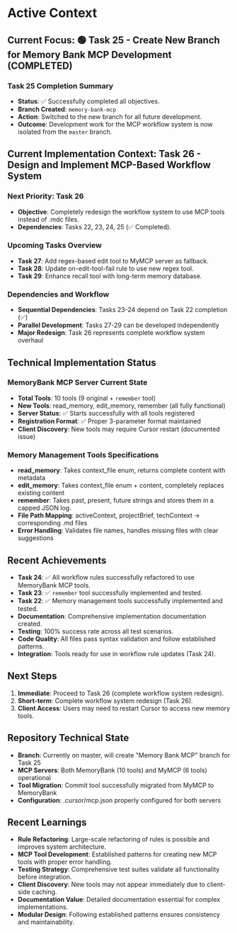 # Active Context

## Current Focus: 🟢 Task 25 - Create New Branch for Memory Bank MCP Development (COMPLETED)

### Task 25 Completion Summary
- **Status**: ✅ Successfully completed all objectives.
- **Branch Created**: `memory-bank-mcp`
- **Action**: Switched to the new branch for all future development.
- **Outcome**: Development work for the MCP workflow system is now isolated from the `master` branch.

## Current Implementation Context: Task 26 - Design and Implement MCP-Based Workflow System

### Next Priority: Task 26
- **Objective**: Completely redesign the workflow system to use MCP tools instead of .mdc files.
- **Dependencies**: Tasks 22, 23, 24, 25 (✅ Completed).

### Upcoming Tasks Overview
- **Task 27**: Add regex-based edit tool to MyMCP server as fallback.
- **Task 28**: Update on-edit-tool-fail rule to use new regex tool.
- **Task 29**: Enhance recall tool with long-term memory database.

### Dependencies and Workflow
- **Sequential Dependencies**: Tasks 23-24 depend on Task 22 completion (✅)
- **Parallel Development**: Tasks 27-29 can be developed independently
- **Major Redesign**: Task 26 represents complete workflow system overhaul

## Technical Implementation Status

### MemoryBank MCP Server Current State
- **Total Tools**: 10 tools (9 original + `remember` tool)
- **New Tools**: read_memory, edit_memory, remember (all fully functional)
- **Server Status**: ✅ Starts successfully with all tools registered
- **Registration Format**: ✅ Proper 3-parameter format maintained
- **Client Discovery**: New tools may require Cursor restart (documented issue)

### Memory Management Tools Specifications
- **read_memory**: Takes context_file enum, returns complete content with metadata
- **edit_memory**: Takes context_file enum + content, completely replaces existing content
- **remember**: Takes past, present, future strings and stores them in a capped JSON log.
- **File Path Mapping**: activeContext, projectBrief, techContext → corresponding .md files
- **Error Handling**: Validates file names, handles missing files with clear suggestions

## Recent Achievements
- **Task 24**: ✅ All workflow rules successfully refactored to use MemoryBank MCP tools.
- **Task 23**: ✅ `remember` tool successfully implemented and tested.
- **Task 22**: ✅ Memory management tools successfully implemented and tested.
- **Documentation**: Comprehensive implementation documentation created.
- **Testing**: 100% success rate across all test scenarios.
- **Code Quality**: All files pass syntax validation and follow established patterns.
- **Integration**: Tools ready for use in workflow rule updates (Task 24).

## Next Steps
1. **Immediate**: Proceed to Task 26 (complete workflow system redesign).
2. **Short-term**: Complete workflow system redesign (Task 26).
3. **Client Access**: Users may need to restart Cursor to access new memory tools.

## Repository Technical State
- **Branch**: Currently on master, will create "Memory Bank MCP" branch for Task 25
- **MCP Servers**: Both MemoryBank (10 tools) and MyMCP (6 tools) operational
- **Tool Migration**: Commit tool successfully migrated from MyMCP to MemoryBank
- **Configuration**: .cursor/mcp.json properly configured for both servers

## Recent Learnings
- **Rule Refactoring**: Large-scale refactoring of rules is possible and improves system architecture.
- **MCP Tool Development**: Established patterns for creating new MCP tools with proper error handling.
- **Testing Strategy**: Comprehensive test suites validate all functionality before integration.
- **Client Discovery**: New tools may not appear immediately due to client-side caching.
- **Documentation Value**: Detailed documentation essential for complex implementations.
- **Modular Design**: Following established patterns ensures consistency and maintainability.